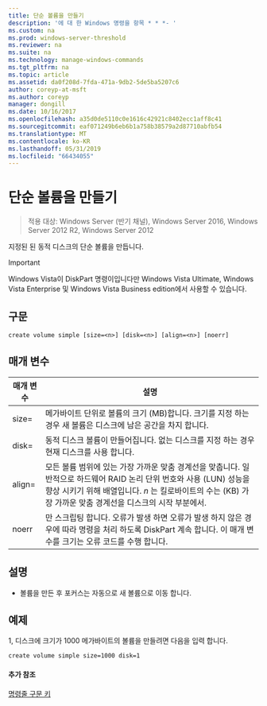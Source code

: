 ```yaml
---
title: 단순 볼륨을 만들기
description: '에 대 한 Windows 명령을 항목 * * *- '
ms.custom: na
ms.prod: windows-server-threshold
ms.reviewer: na
ms.suite: na
ms.technology: manage-windows-commands
ms.tgt_pltfrm: na
ms.topic: article
ms.assetid: da0f208d-7fda-471a-9db2-5de5ba5207c6
author: coreyp-at-msft
ms.author: coreyp
manager: dongill
ms.date: 10/16/2017
ms.openlocfilehash: a35d0de5110c0e1616c42921c8402ecc1aff8c41
ms.sourcegitcommit: eaf071249b6eb6b1a758b38579a2d87710abfb54
ms.translationtype: MT
ms.contentlocale: ko-KR
ms.lasthandoff: 05/31/2019
ms.locfileid: "66434055"
---
```

# <a name="create-volume-simple"></a>단순 볼륨을 만들기

>적용 대상: Windows Server (반기 채널), Windows Server 2016, Windows Server 2012 R2, Windows Server 2012

지정된 된 동적 디스크의 단순 볼륨을 만듭니다.  
  
> [!IMPORTANT]  
> Windows Vista이 DiskPart 명령이입니다만 Windows Vista Ultimate, Windows Vista Enterprise 및 Windows Vista Business edition에서 사용할 수 있습니다.  
  
  
  
## <a name="syntax"></a>구문  
  
```  
create volume simple [size=<n>] [disk=<n>] [align=<n>] [noerr]  
```  
  
## <a name="parameters"></a>매개 변수  
  
| 매개 변수  |                                                                                                                            설명                                                                                                                            |
|------------|-------------------------------------------------------------------------------------------------------------------------------------------------------------------------------------------------------------------------------------------------------------------|
| size\=<n>  |                                                                  메가바이트 단위로 볼륨의 크기 \(MB\)합니다. 크기를 지정 하는 경우 새 볼륨은 디스크에 남은 공간을 차지 합니다.                                                                   |
| disk\=<n>  |                                                                                동적 디스크 볼륨이 만들어집니다. 없는 디스크를 지정 하는 경우 현재 디스크를 사용 합니다.                                                                                |
| align\=<n> | 모든 볼륨 범위에 있는 가장 가까운 맞춤 경계선을 맞춥니다. 일반적으로 하드웨어 RAID 논리 단위 번호와 사용 \(LUN\) 성능을 향상 시키기 위해 배열입니다. *n* 는 킬로바이트의 수는 \(KB\) 가장 가까운 맞춤 경계선을 디스크의 시작 부분에서. |
|   noerr    |                               만 스크립팅 합니다. 오류가 발생 하면 오류가 발생 하지 않은 경우에 따라 명령을 처리 하도록 DiskPart 계속 합니다. 이 매개 변수를 크기는 오류 코드를 수행 합니다.                                |
  
## <a name="remarks"></a>설명  
  
-   볼륨을 만든 후 포커스는 자동으로 새 볼륨으로 이동 합니다.  
  
## <a name="BKMK_examples"></a>예제  
1, 디스크에 크기가 1000 메가바이트의 볼륨을 만들려면 다음을 입력 합니다.  
  
```  
create volume simple size=1000 disk=1  
```  
  
#### <a name="additional-references"></a>추가 참조  
[명령줄 구문 키](command-line-syntax-key.md)  
  

  

